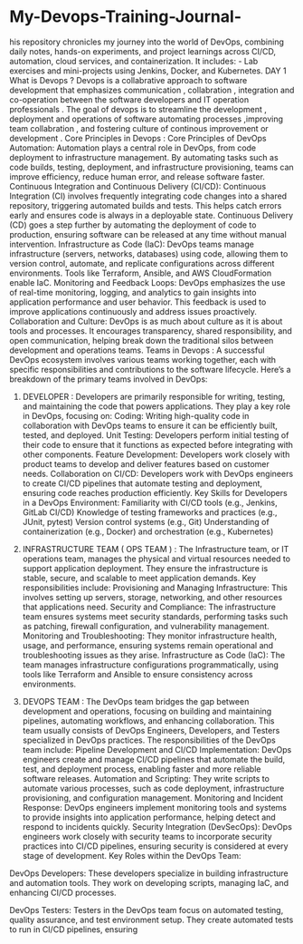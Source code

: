 # My-Devops-Training-Journal-
his repository chronicles my journey into the world of DevOps, combining daily notes, hands-on experiments, and project learnings across CI/CD, automation, cloud services, and containerization. It includes: - Lab exercises and mini-projects using Jenkins, Docker, and Kubernetes.
DAY 1 
What is Devops ?
Devops is a collabrative approach to software development that emphasizes communication , collabration , integration and co-operation between the software developers and IT operation professionals . The goal of devops is to streamline the development , deployment and operations of software automating processes ,improving team collabration , and fostering culture of continous improvement or development .
Core Principles in Devops : 
Core Principles of DevOps
Automation: Automation plays a central role in DevOps, from code deployment to infrastructure management. By automating tasks such as code builds, testing, deployment, and infrastructure provisioning, teams can improve efficiency, reduce human error, and release software faster.
Continuous Integration and Continuous Delivery (CI/CD):
Continuous Integration (CI) involves frequently integrating code changes into a shared repository, triggering automated builds and tests. This helps catch errors early and ensures code is always in a deployable state.
Continuous Delivery (CD) goes a step further by automating the deployment of code to production, ensuring software can be released at any time without manual intervention.
Infrastructure as Code (IaC): DevOps teams manage infrastructure (servers, networks, databases) using code, allowing them to version control, automate, and replicate configurations across different environments. Tools like Terraform, Ansible, and AWS CloudFormation enable IaC.
Monitoring and Feedback Loops: DevOps emphasizes the use of real-time monitoring, logging, and analytics to gain insights into application performance and user behavior. This feedback is used to improve applications continuously and address issues proactively.
Collaboration and Culture: DevOps is as much about culture as it is about tools and processes. It encourages transparency, shared responsibility, and open communication, helping break down the traditional silos between development and operations teams.
Teams in Devops : 
A successful DevOps ecosystem involves various teams working together, each with specific responsibilities and contributions to the software lifecycle. Here’s a breakdown of the primary teams involved in DevOps:

1. DEVELOPER :
Developers are primarily responsible for writing, testing, and maintaining the code that powers applications. They play a key role in DevOps, focusing on:
Coding: Writing high-quality code in collaboration with DevOps teams to ensure it can be efficiently built, tested, and deployed.
Unit Testing: Developers perform initial testing of their code to ensure that it functions as expected before integrating with other components.
Feature Development: Developers work closely with product teams to develop and deliver features based on customer needs.
Collaboration on CI/CD: Developers work with DevOps engineers to create CI/CD pipelines that automate testing and deployment, ensuring code reaches production efficiently.
Key Skills for Developers in a DevOps Environment:
Familiarity with CI/CD tools (e.g., Jenkins, GitLab CI/CD)
Knowledge of testing frameworks and practices (e.g., JUnit, pytest)
Version control systems (e.g., Git)
Understanding of containerization (e.g., Docker) and orchestration (e.g., Kubernetes)
 
2. INFRASTRUCTURE TEAM ( OPS TEAM ) :
   The Infrastructure team, or IT operations team, manages the physical and virtual resources needed to support application deployment. They ensure the infrastructure is stable, secure, and scalable to meet application demands. Key responsibilities include:
Provisioning and Managing Infrastructure: This involves setting up servers, storage, networking, and other resources that applications need.
Security and Compliance: The infrastructure team ensures systems meet security standards, performing tasks such as patching, firewall configuration, and vulnerability management.
Monitoring and Troubleshooting: They monitor infrastructure health, usage, and performance, ensuring systems remain operational and troubleshooting issues as they arise.
Infrastructure as Code (IaC): The team manages infrastructure configurations programmatically, using tools like Terraform and Ansible to ensure consistency across environments.
   
3. DEVOPS TEAM :
   The DevOps team bridges the gap between development and operations, focusing on building and maintaining pipelines, automating workflows, and enhancing collaboration. This team usually consists of DevOps Engineers, Developers, and Testers specialized in DevOps practices. The responsibilities of the DevOps team include:
Pipeline Development and CI/CD Implementation: DevOps engineers create and manage CI/CD pipelines that automate the build, test, and deployment process, enabling faster and more reliable software releases.
Automation and Scripting: They write scripts to automate various processes, such as code deployment, infrastructure provisioning, and configuration management.
Monitoring and Incident Response: DevOps engineers implement monitoring tools and systems to provide insights into application performance, helping detect and respond to incidents quickly.
Security Integration (DevSecOps): DevOps engineers work closely with security teams to incorporate security practices into CI/CD pipelines, ensuring security is considered at every stage of development.
Key Roles within the DevOps Team:

DevOps Developers: These developers specialize in building infrastructure and automation tools. They work on developing scripts, managing IaC, and enhancing CI/CD processes.

DevOps Testers: Testers in the DevOps team focus on automated testing, quality assurance, and test environment setup. They create automated tests to run in CI/CD pipelines, ensuring
